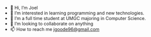 - 👋 Hi, I’m Joel 
- 👀 I’m interested in learning programming and new technologies. 
- 🌱 I’m a full time student at UMGC majoring in Computer Science.
- 💞️ I’m looking to collaborate on anything
- 📫 How to reach me jgoode96@gmail.com
<!---
Joelg96/Joelg96 is a ✨ special ✨ repository because its `README.md` (this file) appears on your GitHub profile.
You can click the Preview link to take a look at your changes.
--->
